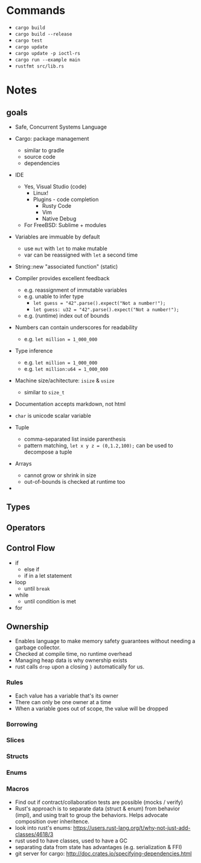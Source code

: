 # Commands
* ```cargo build```
* ```cargo build --release```
* ```cargo test```
* ```cargo update```
* ```cargo update -p ioctl-rs```
* ```cargo run --example main```
* ```rustfmt src/lib.rs```


# Notes
## goals
* Safe, Concurrent Systems Language

* Cargo: package management
    - similar to gradle
    - source code
    - dependencies

* IDE
    - Yes, Visual Studio (code)
        + Linux!
        + Plugins - code completion
            * Rusty Code
            * Vim
            * Native Debug
    - For FreeBSD: Sublime + modules

* Variables are immuable by default
    - use ```mut``` with ```let``` to make mutable
    - var can be reassigned with ```let``` a second time
* String::new "associated function" (static)
* Compiler provides excellent feedback
    - e.g. reassignment of immutable variables
    - e.g. unable to infer type
        + ```let guess = "42".parse().expect("Not a number!");```
        + ```let guess: u32 = "42".parse().expect("Not a number!");```
    - e.g. (runtime) index out of bounds
* Numbers can contain underscores for readability
    - e.g. ```let million = 1_000_000```
* Type inference
    - e.g. ```let million = 1_000_000```
    - e.g. ```let million:u64 = 1_000_000```
* Machine size/achitecture: ```isize``` & ```usize```
    - similar to ```size_t```
* Documentation accepts markdown, not html
* ```char``` is unicode scalar variable
* Tuple
    - comma-separated list inside parenthesis
    - pattern matching, ```let x y z = (0,1.2,100);``` can be used to decompose a tuple
* Arrays
    - cannot grow or shrink in size
    - out-of-bounds is checked at runtime too
*

## Types
## Operators

## Control Flow
* if
    - else if
    - if in a let statement
* loop
    - until ```break```
* while
    - until condition is met
* for

## Ownership
* Enables language to make memory safety guarantees without needing a garbage collector.
* Checked at compile time, no runtime overhead
* Managing heap data is why ownership exists
* rust calls ```drop``` upon a closing ```}``` automatically for us.

### Rules
* Each value has a variable that's its owner
* There can only be one owner at a time
* When a variable goes out of scope, the value will be dropped

### Borrowing
### Slices
### Structs
### Enums
### Macros


* Find out if contract/collaboration tests are possible (mocks / verify)
* Rust's approach is to separate data (struct & enum) from behavior (impl), and using trait to group the behaviors.  Helps advocate composition over inheritence.
* look into rust's enums: https://users.rust-lang.org/t/why-not-just-add-classes/4618/3
* rust used to have classes, used to have a GC
* separating data from state has advantages (e.g. serialization & FFI)
* git server for cargo: http://doc.crates.io/specifying-dependencies.html






